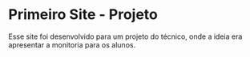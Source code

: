 # Primeiro Site - Projeto
 Esse site foi desenvolvido para um projeto do técnico, onde a ideia era apresentar a monitoria para os alunos.
